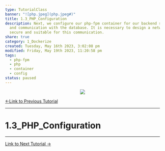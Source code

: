 ```yaml
---  
type: TutorialClass  
banner: "![php.jpeg](php.jpeg#)"  
title: 1.3_PHP_Configuration  
description: Next, we configure our php-fpm container for our backend services  
  and communication with the database. It is necessary to design a network  
  secure and suitable for this communication.  
share: true  
category: 1_Dockerize  
created: Tuesday, May 16th 2023, 3:02:08 pm  
modified: Friday, May 19th 2023, 11:20:58 pm  
tags:  
  - php-fpm  
  - php  
  - container  
  - config  
status: paused  
---  
```

  
  
<p align="center">  
  <img src="../assets/img/php.jpeg">  
</p>  
  
[←Link to Previous Tutorial](./1.2_Apache_Configuration.md#)  
  
---  
  
# 1.3_PHP_Configuration  
  
---  
  
[Link to Next Tutorial →](./1.4_MariaDB_Configuration.md#)  
